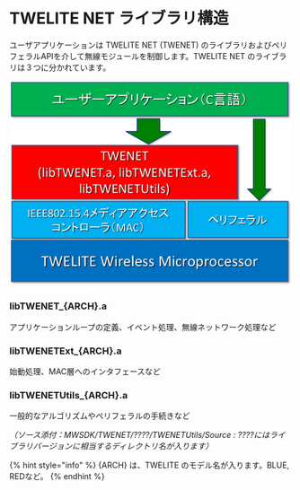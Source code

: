 # TWELITE NET  ライブラリ構造

ユーザアプリケーションは TWELITE NET (TWENET) のライブラリおよびペリフェラルAPIを介して無線モジュールを制御します。TWELITE NET のライブラリは３つに分かれています。

![TWENET ライブラリ構造](<../.gitbook/assets/image (7).png>)

### libTWENET\_{ARCH}.a

アプリケーションループの定義、イベント処理、無線ネットワーク処理など

### libTWENETExt\_{ARCH}.a

始動処理、MAC層へのインタフェースなど

### libTWENETUtils\_{ARCH}.a

一般的なアルゴリズムやペリフェラルの手続きなど

_（ソース添付：MWSDK/TWENET/????/TWENETUtils/Source : ????にはライブラリバージョンに相当するディレクトリ名が入ります）_



{% hint style="info" %}
{ARCH} は、TWELITE のモデル名が入ります。BLUE, REDなど。
{% endhint %}
